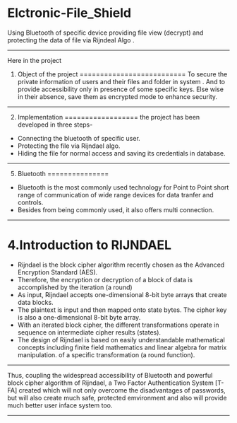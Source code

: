 # Elctronic-File_Shield
Using Bluetooth of specific device providing file view (decrypt) and protecting the data of file via Rijndeal Algo .





__________________________________________________________________________________________________________________________
 Here in the project
 
 1) Object of the project
 ==========================
   To secure the private information of users and their files and folder in system .
   And to provide accessibility only in presence of some specific keys.
   Else wise in their absence, save them as encrypted mode to enhance security.
 
 
 _________________________________________________________________________________________________________________________
 
 2) Implementation
 ==================
 the project has been developed in three steps-
 * Connecting the bluetooth of specific user.
 * Protecting the file via Rijndael algo.
 * Hiding the file for normal access and saving its credentials in database.
 
 _________________________________________________________________________________________________________________________
 
 5. Bluetooth
 ===============
* Bluetooth is the most commonly used technology for Point to Point short range of communication
   of wide range  devices for data tranfer and controls.
 * Besides from being commonly used, it also offers multi connection.
  

___________________________________________________________________________________________________________________________

 4.Introduction to RIJNDAEL
============================

* Rijndael is the block cipher algorithm recently chosen as the Advanced Encryption Standard (AES).
* Therefore, the encryption or decryption of a block of data is accomplished by the iteration (a round)
* As input, Rijndael accepts one-dimensional 8-bit byte arrays that create data blocks.
* The plaintext is input and then mapped onto state bytes. The cipher key is also a one-dimensional 8-bit byte array.
* With an iterated block cipher, the different transformations operate in sequence on intermediate cipher results (states).
* The design of Rijndael is based on easily understandable mathematical concepts including finite field mathematics and
 linear algebra for matrix manipulation. of a specific transformation (a round function). 
 
 ____________________________________________________________________________________________________________________________
 
  Thus, coupling the widespread accessibility of Bluetooth and powerful block cipher algorithm of Rijndael,
  a Two Factor Authentication System [T-FA]  created which will not only overcome the disadvantages of passwords,
  but will also create much safe, protected emvironment and also will provide much better user inface system too.
  
  _____________________________________________________________________________________________________________________________


